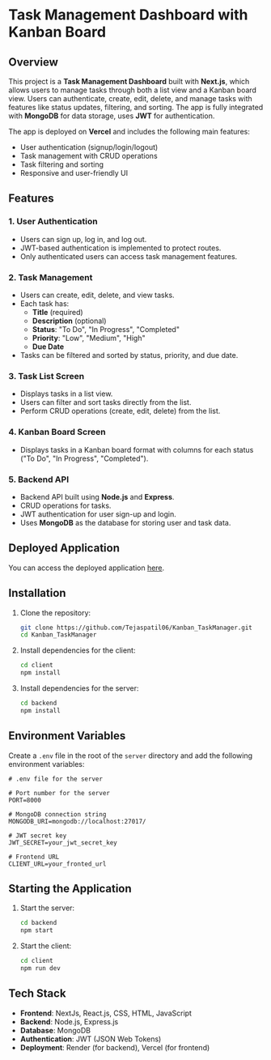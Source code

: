 # Task Management Dashboard with Kanban Board

## Overview

This project is a **Task Management Dashboard** built with **Next.js**, which allows users to manage tasks through both a list view and a Kanban board view. Users can authenticate, create, edit, delete, and manage tasks with features like status updates, filtering, and sorting. The app is fully integrated with **MongoDB** for data storage, uses **JWT** for authentication.

The app is deployed on **Vercel** and includes the following main features:
- User authentication (signup/login/logout)
- Task management with CRUD operations
- Task filtering and sorting
- Responsive and user-friendly UI

## Features

### 1. **User Authentication**
- Users can sign up, log in, and log out.
- JWT-based authentication is implemented to protect routes.
- Only authenticated users can access task management features.

### 2. **Task Management**
- Users can create, edit, delete, and view tasks.
- Each task has:
  - **Title** (required)
  - **Description** (optional)
  - **Status**: "To Do", "In Progress", "Completed"
  - **Priority**: "Low", "Medium", "High"
  - **Due Date**
- Tasks can be filtered and sorted by status, priority, and due date.

### 3. **Task List Screen**
- Displays tasks in a list view.
- Users can filter and sort tasks directly from the list.
- Perform CRUD operations (create, edit, delete) from the list.

### 4. **Kanban Board Screen**
- Displays tasks in a Kanban board format with columns for each status ("To Do", "In Progress", "Completed").

### 5. **Backend API**
- Backend API built using **Node.js** and **Express**.
- CRUD operations for tasks.
- JWT authentication for user sign-up and login.
- Uses **MongoDB** as the database for storing user and task data.


## Deployed Application

You can access the deployed application [here](https://taskify-eta-ten.vercel.app/).

## Installation

1. Clone the repository:

    ```bash
    git clone https://github.com/Tejaspatil06/Kanban_TaskManager.git
    cd Kanban_TaskManager
    ```

2. Install dependencies for the client:

    ```bash
    cd client
    npm install
    ```

3. Install dependencies for the server:

    ```bash
    cd backend
    npm install
    ```

## Environment Variables

Create a `.env` file in the root of the `server` directory and add the following environment variables:

```env
# .env file for the server

# Port number for the server
PORT=8000

# MongoDB connection string
MONGODB_URI=mongodb://localhost:27017/

# JWT secret key
JWT_SECRET=your_jwt_secret_key

# Frontend URL
CLIENT_URL=your_fronted_url
```

## Starting the Application

1. Start the server:

    ```bash
    cd backend
    npm start
    ```

2. Start the client:

    ```bash
    cd client
    npm run dev
    ```

## Tech Stack

- **Frontend**: NextJs, React.js, CSS, HTML, JavaScript
- **Backend**: Node.js, Express.js
- **Database**: MongoDB
- **Authentication**: JWT (JSON Web Tokens)
- **Deployment**: Render (for backend), Vercel (for frontend)


